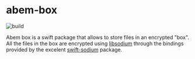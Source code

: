 # abem-box
![build](https://github.com/manelmontilla/abem-box/workflows/Swift/badge.svg)

Abem box is a swift package that allows to store files in an encrypted "box".
All the files in the box are encrypted using [libsodium](https://github.com/jedisct1/libsodium) through the bindings provided by the excelent [swift-sodium](https://github.com/jedisct1/swift-sodium) package.
